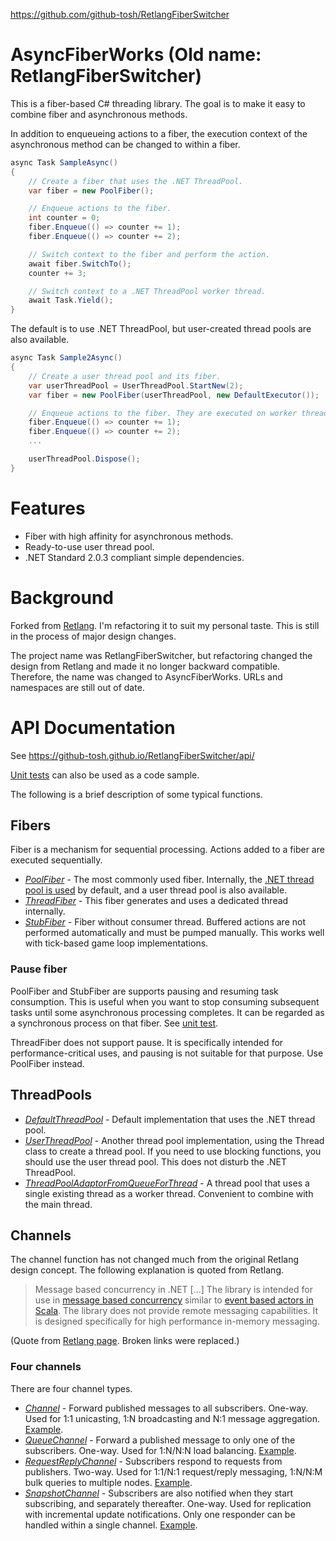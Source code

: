https://github.com/github-tosh/RetlangFiberSwitcher

# AsyncFiberWorks (Old name: RetlangFiberSwitcher) #
This is a fiber-based C# threading library. The goal is to make it easy to combine fiber and asynchronous methods.

In addition to enqueueing actions to a fiber, the execution context of the asynchronous method can be changed to within a fiber.

```csharp
async Task SampleAsync()
{
    // Create a fiber that uses the .NET ThreadPool.
    var fiber = new PoolFiber();

    // Enqueue actions to the fiber.
    int counter = 0;
    fiber.Enqueue(() => counter += 1);
    fiber.Enqueue(() => counter += 2);

    // Switch context to the fiber and perform the action.
    await fiber.SwitchTo();
    counter += 3;

    // Switch context to a .NET ThreadPool worker thread.
    await Task.Yield();
}
```

The default is to use .NET ThreadPool, but user-created thread pools are also available.

```csharp
async Task Sample2Async()
{
    // Create a user thread pool and its fiber.
    var userThreadPool = UserThreadPool.StartNew(2);
    var fiber = new PoolFiber(userThreadPool, new DefaultExecutor());

    // Enqueue actions to the fiber. They are executed on worker threads in the user thread pool.
    fiber.Enqueue(() => counter += 1);
    fiber.Enqueue(() => counter += 2);
    ...

    userThreadPool.Dispose();
}
```

# Features #
  * Fiber with high affinity for asynchronous methods.
  * Ready-to-use user thread pool.
  * .NET Standard 2.0.3 compliant simple dependencies.

# Background #

Forked from [Retlang](https://code.google.com/archive/p/retlang/).  I'm refactoring it to suit my personal taste. This is still in the process of major design changes.

The project name was RetlangFiberSwitcher, but refactoring changed the design from Retlang and made it no longer backward compatible. Therefore, the name was changed to AsyncFiberWorks. URLs and namespaces are still out of date.

# API Documentation #
See https://github-tosh.github.io/RetlangFiberSwitcher/api/

[Unit tests](https://github.com/github-tosh/RetlangFiberSwitcher/tree/master/src/RetlangTests) can also be used as a code sample.

The following is a brief description of some typical functions.

## Fibers ##
Fiber is a mechanism for sequential processing.  Actions added to a fiber are executed sequentially.

  * _[PoolFiber](https://github.com/github-tosh/RetlangFiberSwitcher/blob/master/src/Retlang/Fibers/PoolFiber.cs)_ - The most commonly used fiber.  Internally, the [.NET thread pool is used](https://github.com/github-tosh/RetlangFiberSwitcher/blob/master/src/Retlang/Core/DefaultThreadPool.cs#L21) by default, and a user thread pool is also available.
  * _[ThreadFiber](https://github.com/github-tosh/RetlangFiberSwitcher/blob/master/src/Retlang/Fibers/ThreadFiber.cs)_ - This fiber generates and uses a dedicated thread internally.
  * _[StubFiber](https://github.com/github-tosh/RetlangFiberSwitcher/blob/master/src/Retlang/Fibers/StubFiber.cs)_ - Fiber without consumer thread. Buffered actions are not performed automatically and must be pumped manually.  This works well with tick-based game loop implementations.

### Pause fiber ###
PoolFiber and StubFiber are supports pausing and resuming task consumption. This is useful when you want to stop consuming subsequent tasks until some asynchronous processing completes. It can be regarded as a synchronous process on that fiber.  See [unit test](https://github.com/github-tosh/RetlangFiberSwitcher/blob/master/src/RetlangTests/FiberPauseResumeTests.cs#L51).

ThreadFiber does not support pause. It is specifically intended for performance-critical uses, and pausing is not suitable for that purpose.  Use PoolFiber instead.

## ThreadPools ##
 * _[DefaultThreadPool](https://github.com/github-tosh/RetlangFiberSwitcher/blob/master/src/Retlang/Core/DefaultThreadPool.cs)_ - Default implementation that uses the .NET thread pool.
 * _[UserThreadPool](https://github.com/github-tosh/RetlangFiberSwitcher/blob/master/src/Retlang/Core/UserThreadPool.cs)_ - Another thread pool implementation, using the Thread class to create a thread pool.  If you need to use blocking functions, you should use the user thread pool. This does not disturb the .NET ThreadPool.
 * _[ThreadPoolAdaptorFromQueueForThread](https://github.com/github-tosh/RetlangFiberSwitcher/blob/master/src/Retlang/Core/UserThreadPool.cs)_ - A thread pool that uses a single existing thread as a worker thread.  Convenient to combine with the main thread.

## Channels ##
The channel function has not changed much from the original Retlang design concept. The following explanation is quoted from Retlang.

> Message based concurrency in .NET
> \[...\]
> The library is intended for use in [message based concurrency](http://en.wikipedia.org/wiki/Message_passing) similar to [event based actors in Scala](http://lampwww.epfl.ch/~phaller/doc/haller07actorsunify.pdf).  The library does not provide remote messaging capabilities. It is designed specifically for high performance in-memory messaging.

(Quote from [Retlang page](https://code.google.com/archive/p/retlang/). Broken links were replaced.)

### Four channels ###
There are four channel types.

 * _[Channel](https://github.com/github-tosh/RetlangFiberSwitcher/blob/master/src/Retlang/Channels/Channel.cs)_ - Forward published messages to all subscribers.  One-way.  Used for 1:1 unicasting, 1:N broadcasting and N:1 message aggregation.  [Example](https://github.com/github-tosh/RetlangFiberSwitcher/blob/master/src/RetlangTests/Examples/BasicExamples.cs#L20).
 * _[QueueChannel](https://github.com/github-tosh/RetlangFiberSwitcher/blob/master/src/Retlang/Channels/QueueChannel.cs)_ - Forward a published message to only one of the subscribers. One-way. Used for 1:N/N:N load balancing.  [Example](https://github.com/github-tosh/RetlangFiberSwitcher/blob/master/src/RetlangTests/QueueChannelTests.cs#L22).
 * _[RequestReplyChannel](https://github.com/github-tosh/RetlangFiberSwitcher/blob/master/src/Retlang/Channels/RequestReplyChannel.cs)_ - Subscribers respond to requests from publishers. Two-way.  Used for 1:1/N:1 request/reply messaging, 1:N/N:M bulk queries to multiple nodes.  [Example](https://github.com/github-tosh/RetlangFiberSwitcher/blob/master/src/RetlangTests/RequestReplyChannelTests.cs#L20).
 * _[SnapshotChannel](https://github.com/github-tosh/RetlangFiberSwitcher/blob/master/src/Retlang/Channels/SnapshotChannel.cs)_ - Subscribers are also notified when they start subscribing, and separately thereafter.  One-way. Used for replication with incremental update notifications.  Only one responder can be handled within a single channel.  [Example](https://github.com/github-tosh/RetlangFiberSwitcher/blob/master/src/RetlangTests/Examples/BasicExamples.cs#L162).
